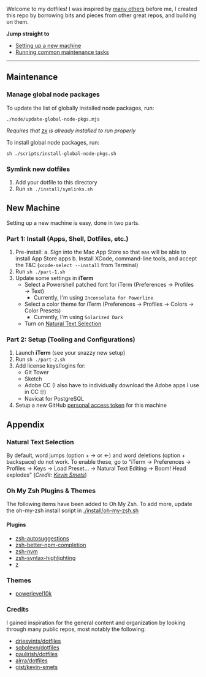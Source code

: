 Welcome to my dotfiles! I was inspired by [many others](#credits) before me, I created this repo by borrowing bits and pieces from other great repos, and building on them.

**Jump straight to**

- [Setting up a new machine](#new-machine)
- [Running common maintenance tasks](#maintenance)

---

## Maintenance

### Manage global node packages

To update the list of globally installed node packages, run:

`./node/update-global-node-pkgs.mjs`

_Requires that [zx](https://www.npmjs.com/package/zx) is already installed to run properly_

To install global node packages, run:

`sh ./scripts/install-global-node-pkgs.sh`

### Symlink new dotfiles

1. Add your dotfile to this directory
2. Run `sh ./install/symlinks.sh`

## New Machine

Setting up a new machine is easy, done in two parts.

### Part 1: Install (Apps, Shell, Dotfiles, etc.)

1. Pre-install:
   a. Sign into the Mac App Store so that `mas` will be able to install App Store apps
   b. Install XCode, command-line tools, and accept the T&C (`xcode-select --install` from Terminal)
2. Run `sh ./part-1.sh`
3. Update some settings in **iTerm**
   - Select a Powershell patched font for iTerm (Preferences → Profiles → Text)
     - Currently, I'm using `Inconsolata for Powerline`
   - Select a color theme for iTerm (Preferences → Profiles → Colors → Color Presets)
     - Currently, I'm using `Solarized Dark`
   - Turn on [Natural Text Selection](#natural-text-selection)

### Part 2: Setup (Tooling and Configurations)

1. Launch **iTerm** (see your snazzy new setup)
2. Run `sh ./part-2.sh`
3. Add license keys/logins for:
   - Git Tower
   - Sketch
   - Adobe CC (I also have to individually download the Adobe apps I use in CC 🙄)
   - Navicat for PostgreSQL
4. Setup a new GitHub [personal access token](https://github.com/settings/tokens) for this machine

## Appendix

### Natural Text Selection

By default, word jumps (option + → or ←) and word deletions (option + backspace) do not work. To enable these, go to "iTerm → Preferences → Profiles → Keys → Load Preset... → Natural Text Editing → Boom! Head explodes" (_Credit: [Kevin Smets](https://gist.github.com/kevin-smets/8568070)_)

### Oh My Zsh Plugins & Themes

The following items have been added to Oh My Zsh.
To add more, update the oh-my-zsh install script in [./install/oh-my-zsh.sh](./install/oh-my-zsh.sh)

#### Plugins

- [zsh-autosuggestions](https://github.com/zsh-users/zsh-autosuggestions)
- [zsh-better-npm-completion](https://github.com/lukechilds/zsh-better-npm-completion)
- [zsh-nvm](https://github.com/lukechilds/zsh-nvm)
- [zsh-syntax-highlighting](https://github.com/zsh-users/zsh-syntax-highlighting)
- [z](https://github.com/agkozak/zsh-z)

### Themes

- [powerlevel10k](https://github.com/romkatv/powerlevel10k)

### Credits

I gained inspiration for the general content and organization by looking through many public repos, most notably the following:

- [driesvints/dotfiles](https://github.com/driesvints/dotfiles)
- [sobolevn/dotfiles](https://github.com/sobolevn/dotfiles)
- [paulirish/dotfiles](https://github.com/paulirish/dotfiles)
- [alrra/dotfiles](https://github.com/alrra/dotfiles)
- [gist/kevin-smets](https://gist.github.com/kevin-smets/8568070)
